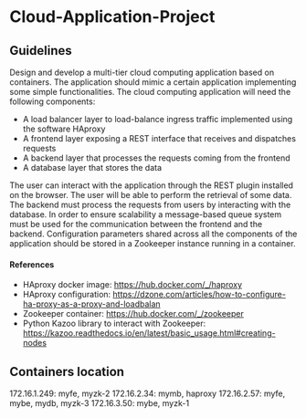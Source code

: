 # Cloud-Application-Project
## Guidelines
Design and develop a multi-tier cloud computing application based on containers. The application should
mimic a certain application implementing some simple functionalities. The cloud computing application will
need the following components:
- A load balancer layer to load-balance ingress traffic implemented using the software HAproxy
- A frontend layer exposing a REST interface that receives and dispatches requests
- A backend layer that processes the requests coming from the frontend
- A database layer that stores the data

The user can interact with the application through the REST plugin installed on the browser.
The user will be able to perform the retrieval of some data. The backend must process the requests from
users by interacting with the database.
In order to ensure scalability a message-based queue system must be used for the communication between
the frontend and the backend.
Configuration parameters shared across all the components of the application should be stored in a
Zookeeper instance running in a container.
#### References
- HAproxy docker image: https://hub.docker.com/_/haproxy
- HAproxy configuration: https://dzone.com/articles/how-to-configure-ha-proxy-as-a-proxy-and-loadbalan
- Zookeeper container: https://hub.docker.com/_/zookeeper
- Python Kazoo library to interact with Zookeeper: https://kazoo.readthedocs.io/en/latest/basic_usage.html#creating-nodes

## Containers location
172.16.1.249: myfe, myzk-2
172.16.2.34: mymb, haproxy
172.16.2.57: myfe, mybe, mydb, myzk-3
172.16.3.50: mybe, myzk-1

